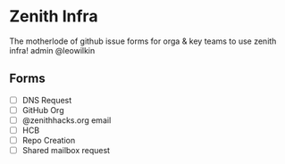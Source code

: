 # Zenith Infra
The motherlode of github issue forms for orga &amp; key teams to use zenith infra! admin @leowilkin

## Forms

- [ ] DNS Request
- [ ] GitHub Org
- [ ] @zenithhacks.org email
- [ ] HCB
- [ ] Repo Creation
- [ ] Shared mailbox request
